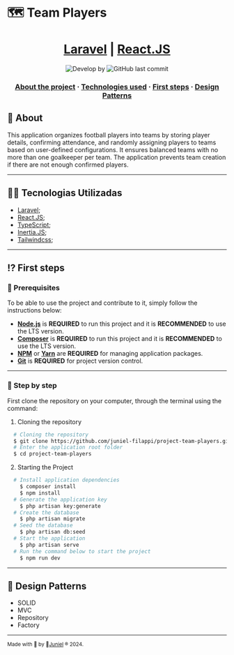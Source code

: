 # 🗺 Team Players

<h1 align="center">
   <a href="https://laravel.com" target="_blank" rel="noopener">Laravel</a> | <a href="https://react.dev/" target="_blank" rel="noopener">React.JS</a> 
</h1>

<p align="center">
  <img alt="Develop by" src="https://img.shields.io/badge/Develop%20&%20Made%20by-Juniel-blue?style=flat&logo=Awesome-Lists">
  <img alt="GitHub last commit" src="https://img.shields.io/badge/Made%20with-TypeScript-1f425f.svg?logo=typescript">
</p>

<h3 align="center">
  <a href="#-about">About the project</a>
  <span> · </span>
  <a href="#-technologies-used">Technologies used</a>
  <span> · </span>
  <a href="#-first-steps">First steps</a>
  <span> · </span>
  <a href="#-design-patterns">Design Patterns</a>
</h3>

## 💭 About

This application organizes football players into teams by storing player details, confirming attendance, and randomly assigning players to teams based on user-defined configurations. It ensures balanced teams with no more than one goalkeeper per team. The application prevents team creation if there are not enough confirmed players.

---

## 👨‍💻 Tecnologias Utilizadas

- <a href="https://laravel.com" target="_blank" rel="noopener">Laravel</a>;
- <a href="https://react.dev/" target="_blank" rel="noopener">React.JS</a>;
- <a href="https://www.typescriptlang.org/" target="_blank" rel="noopener">TypeScript</a>;
- <a href="https://inertiajs.com/" target="_blank" rel="noopener">Inertia.JS</a>;
- <a href="https://tailwindcss.com/" target="_blank" rel="noopener">Tailwindcss</a>;

---

## ⁉ First steps

### 🤔 Prerequisites

To be able to use the project and contribute to it, simply follow the instructions below:

- **<a href="https://nodejs.org/en/" target="_blank" rel="noopener">Node.js</a>** is **REQUIRED** to run this project and it is **RECOMMENDED** to use the LTS version.
- **<a href="https://getcomposer.org/" target="_blank" rel="noopener">Composer</a>** is **REQUIRED** to run this project and it is **RECOMMENDED** to use the LTS version.
- **<a href="https://www.npmjs.com/" target="_blank" rel="noopener">NPM</a>** or **<a href="https://yarnpkg.com/" target="_blank" rel="noopener">Yarn</a>** are **REQUIRED** for managing application packages.
- **<a href="https://git-scm.com/" target="_blank" rel="noopener">Git</a>** is **REQUIRED** for project version control.

---

### 📝 Step by step

First clone the repository on your computer, through the terminal using the command:

1. Cloning the repository

```sh
  # Cloning the repository
  $ git clone https://github.com/juniel-filappi/project-team-players.git
  # Enter the application root folder
  $ cd project-team-players
```

2. Starting the Project

```sh
  # Install application dependencies
    $ composer install
    $ npm install
  # Generate the application key
    $ php artisan key:generate
  # Create the database
    $ php artisan migrate
  # Seed the database
    $ php artisan db:seed
  # Start the application
    $ php artisan serve
  # Run the command below to start the project
    $ npm run dev
```
---
## 💯 Design Patterns

- SOLID
- MVC
- Repository
- Factory

---

<sup> Made with 💙 by 👾<a href="https://github.com/juniel-filappi/" target="_blank" rel="noopener">Juniel</a> ® 2024.</sup>
